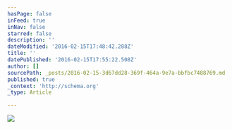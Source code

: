 ```yaml
---
hasPage: false
inFeed: true
inNav: false
starred: false
description: ''
dateModified: '2016-02-15T17:48:42.288Z'
title: ''
datePublished: '2016-02-15T17:55:22.508Z'
author: []
sourcePath: _posts/2016-02-15-3d67dd28-369f-464a-9e7a-bbfbc7488769.md
published: true
_context: 'http://schema.org'
_type: Article

---
```

![](https://the-grid-user-content.s3-us-west-2.amazonaws.com/14dd6542-550c-494f-8144-f69fecaa4c53.jpg)